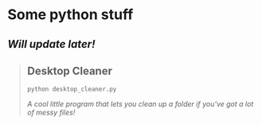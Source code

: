 # Some python stuff
## ___Will update later!___

> ## __Desktop Cleaner__
> ```
> python desktop_cleaner.py
> ```
> _A cool little program that lets you clean up a folder if you've got a lot of messy files!_